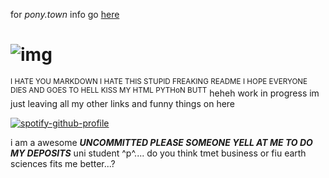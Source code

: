 for _pony.town_ info go [here](https://github.com/megatensei/pt)
 # ![img](https://64.media.tumblr.com/b5fb3b2e5206daf67beb51479bc34a93/tumblr_oodtqhJN7P1uxjyz9o5_75sq.png) 
 <sup>I HATE YOU MARKDOWN I HATE THIS STUPID FREAKING README I HOPE EVERYONE DIES AND GOES TO HELL KISS MY HTML PYTHoN BUTT</sup> heheh work in progress im just leaving all my other links and funny things on here

[![spotify-github-profile](https://spotify-github-profile.vercel.app/api/view?uid=04ky8vr4q89qstdzpbkjrmd18&cover_image=true&theme=natemoo-re&show_offline=false&background_color=121212&interchange=true&bar_color=60472b&bar_color_cover=true)](https://github.com/kittinan/spotify-github-profile)

i am a awesome ***UNCOMMITTED PLEASE SOMEONE YELL AT ME TO DO MY DEPOSITS*** uni student ^p^.... do you think tmet business or fiu earth sciences fits me better...?
